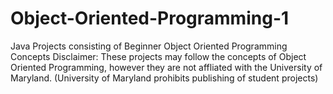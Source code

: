 # Object-Oriented-Programming-1

Java Projects consisting of Beginner Object Oriented Programming Concepts
Disclaimer: These projects may follow the concepts of Object Oriented Programming, however they are not affliated with the University of Maryland. (University of Maryland prohibits publishing of student projects) 

